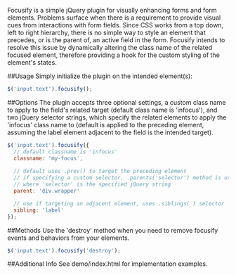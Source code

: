 Focusify is a simple jQuery plugin for visually enhancing forms and form elements. Problems surface
when there is a requirement to provide visual cues from interactions with form fields. Since CSS
works from a top down, left to right hierarchy, there is no simple way to style an element that 
precedes, or is the parent of, an active field in the form. Focusify intends to resolve this issue
by dynamically altering the class name of the related focused element, therefore providing a hook
for the custom styling of the element's states.

##Usage
Simply initialize the plugin on the intended element(s):
```javascript
$('input.text').focusify();
```

##Options
The plugin accepts three optional settings, a custom class name to apply to the field's related
target (default class name is 'infocus'), and two jQuery selector strings, which specify the related
elements to apply the 'infocus' class name to (default is applied to the preceding element, assuming
the label element adjacent to the field is the intended target).

```javascript
$('input.text').focusify({
  // default classname is 'infocus'
  classname: 'my-focus',
	
  // default uses .prev() to target the preceding element
  // if specifying a custom selector, .parents('selector') method is used instead,
  // where 'selector' is the specified jQuery string
  parent: 'div.wrapper'

  // use if targeting an adjacent element, uses .siblings( ) selector
  sibling: 'label'
});
```

##Methods
Use the 'destroy' method when you need to remove focusify events and behaviors from your elements.

```javascript
$('input.text').focusify('destroy');
```

##Additional Info
See demo/index.html for implementation examples.
